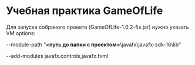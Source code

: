 # Учебная практика GameOfLife
Для запуска собраного проекта (GameOfLife-1.0.2-fix.jar) нужно указать VM options:

--module-path "**<путь до папки с проектом>**\javafx\javafx-sdk-16\lib" 

--add-modules javafx.controls,javafx.fxml
